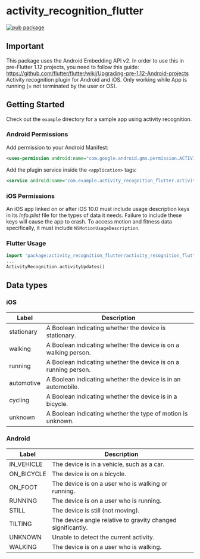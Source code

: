 # activity_recognition_flutter

[![pub package](https://img.shields.io/pub/v/activity_recognition_flutter.svg)](https://pub.dartlang.org/packages/activity_recognition)

## Important
This package uses the Android Embedding API v2. In order to use this in pre-Flutter 1.12 projects, you need to follow this guide: https://github.com/flutter/flutter/wiki/Upgrading-pre-1.12-Android-projects
Activity recognition plugin for Android and iOS. Only working while App is running (= not terminated by the user or OS).

## Getting Started

Check out the `example` directory for a sample app using activity recognition.

### Android Permissions

Add permission to your Android Manifest:
```xml
<uses-permission android:name="com.google.android.gms.permission.ACTIVITY_RECOGNITION" />
```

Add the plugin service inside the `<application>` tags:
```xml
<service android:name="com.example.activity_recognition_flutter.activity.ActivityRecognizedService" />
```

### iOS Permissions

An iOS app linked on or after iOS 10.0 must include usage description keys in its *Info.plist* file
for the types of data it needs. Failure to include these keys will cause the app to crash.
To access motion and fitness data specifically, it must include `NSMotionUsageDescription`.

### Flutter Usage

```Dart
import 'package:activity_recognition_flutter/activity_recognition_flutter.dart';
...
ActivityRecognition.activityUpdates()
```

## Data types
### iOS
| Label      	| Description                                                     	|
|------------	|-----------------------------------------------------------------	|
| stationary 	| A Boolean indicating whether the device is stationary.          	|
| walking    	| A Boolean indicating whether the device is on a walking person. 	|
| running    	| A Boolean indicating whether the device is on a running person. 	|
| automotive 	| A Boolean indicating whether the device is in an automobile.    	|
| cycling    	| A Boolean indicating whether the device is in a bicycle.        	|
| unknown    	| A Boolean indicating whether the type of motion is unknown.     	|

### Android
| Label      	| Description                                                 	|
|------------	|-------------------------------------------------------------	|
| IN_VEHICLE 	| The device is in a vehicle, such as a car.                  	|
| ON_BICYCLE 	| The device is on a bicycle.                                 	|
| ON_FOOT    	| The device is on a user who is walking or running.          	|
| RUNNING    	| The device is on a user who is running.                     	|
| STILL      	| The device is still (not moving).                           	|
| TILTING    	| The device angle relative to gravity changed significantly. 	|
| UNKNOWN    	| Unable to detect the current activity.                      	|
| WALKING    	| The device is on a user who is walking.                     	|
